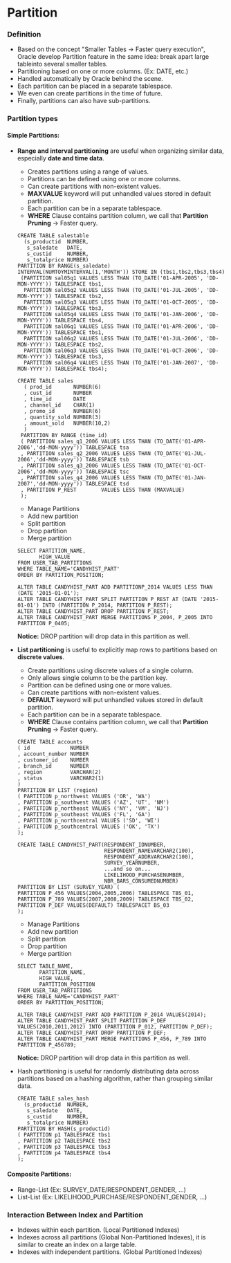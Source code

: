 # Partition

### Definition
- Based on the concept "Smaller Tables -> Faster query execution", Oracle develop Partition feature in the same idea: break apart large tableinto several smaller tables.</br>
- Partitioning based on one or more columns. (Ex: DATE, etc.)</br>
- Handled automatically by Oracle behind the scene.</br>
- Each partition can be placed in a separate tablespace.</br>
- We even can create partitions in the time of future.</br>
- Finally, partitions can also have sub-partitions.</br>

### Partition types
#### Simple Partitions:
- **Range and interval partitioning** are useful when organizing similar data, especially **date and time data**.</br>
	- Creates partitions using a range of values.
	- Partitions can be defined using one or more columns.
	- Can create partitions with non-existent values.
	- **MAXVALUE** keyword will put unhandled values stored in default partition.
	- Each partition can be in a separate tablespace.
	- **WHERE** Clause contains partition column, we call that **Partition Pruning** -> Faster query.
	
	```
	CREATE TABLE salestable
	  (s_productid  NUMBER,
	   s_saledate   DATE,
	   s_custid     NUMBER,
	   s_totalprice NUMBER)
	PARTITION BY RANGE(s_saledate)
	INTERVAL(NUMTOYMINTERVAL(1,'MONTH')) STORE IN (tbs1,tbs2,tbs3,tbs4)
	 (PARTITION sal05q1 VALUES LESS THAN (TO_DATE('01-APR-2005', 'DD-MON-YYYY')) TABLESPACE tbs1,
	  PARTITION sal05q2 VALUES LESS THAN (TO_DATE('01-JUL-2005', 'DD-MON-YYYY')) TABLESPACE tbs2,
	  PARTITION sal05q3 VALUES LESS THAN (TO_DATE('01-OCT-2005', 'DD-MON-YYYY')) TABLESPACE tbs3,
	  PARTITION sal05q4 VALUES LESS THAN (TO_DATE('01-JAN-2006', 'DD-MON-YYYY')) TABLESPACE tbs4,
	  PARTITION sal06q1 VALUES LESS THAN (TO_DATE('01-APR-2006', 'DD-MON-YYYY')) TABLESPACE tbs1,
	  PARTITION sal06q2 VALUES LESS THAN (TO_DATE('01-JUL-2006', 'DD-MON-YYYY')) TABLESPACE tbs2,
	  PARTITION sal06q3 VALUES LESS THAN (TO_DATE('01-OCT-2006', 'DD-MON-YYYY')) TABLESPACE tbs3,
	  PARTITION sal06q4 VALUES LESS THAN (TO_DATE('01-JAN-2007', 'DD-MON-YYYY')) TABLESPACE tbs4);
	  
	CREATE TABLE sales
	  ( prod_id       NUMBER(6)
	  , cust_id       NUMBER
	  , time_id       DATE
	  , channel_id    CHAR(1)
	  , promo_id      NUMBER(6)
	  , quantity_sold NUMBER(3)
	  , amount_sold   NUMBER(10,2)
	  )
	 PARTITION BY RANGE (time_id)
	 ( PARTITION sales_q1_2006 VALUES LESS THAN (TO_DATE('01-APR-2006','dd-MON-yyyy')) TABLESPACE tsa
	 , PARTITION sales_q2_2006 VALUES LESS THAN (TO_DATE('01-JUL-2006','dd-MON-yyyy')) TABLESPACE tsb
	 , PARTITION sales_q3_2006 VALUES LESS THAN (TO_DATE('01-OCT-2006','dd-MON-yyyy')) TABLESPACE tsc
	 , PARTITION sales_q4_2006 VALUES LESS THAN (TO_DATE('01-JAN-2007','dd-MON-yyyy')) TABLESPACE tsd
	 , PARTITION P_REST 	   VALUES LESS THAN (MAXVALUE)
	 );
	```
	
	- Manage Partitions</br>
	- Add new partition</br>
	- Split partition</br>
	- Drop partition</br>
	- Merge partition</br>
	
	```
	SELECT PARTITION_NAME,
		   HIGH_VALUE
	FROM USER_TAB_PARTITIONS
	WHERE TABLE_NAME='CANDYHIST_PART'
	ORDER BY PARTITION_POSITION;
	
	ALTER TABLE CANDYHIST_PART ADD PARTITIONP_2014 VALUES LESS THAN (DATE '2015-01-01');
	ALTER TABLE CANDYHIST_PART SPLIT PARTITION P_REST AT (DATE '2015-01-01') INTO (PARTITION P_2014, PARTITION P_REST);
	ALTER TABLE CANDYHIST_PART DROP PARTITION P_REST;
	ALTER TABLE CANDYHIST_PART MERGE PARTITIONS P_2004, P_2005 INTO PARTITION P_0405;
	```
	**Notice:** DROP partition will drop data in this partition as well.
	
- **List partitioning** is useful to explicitly map rows to partitions based on **discrete values**.
	- Create partitions using discrete values of a single column.
	- Only allows single column to be the partition key.
	- Partition can be defined using one or more values.
	- Can create partitions with non-existent values.
	- **DEFAULT** keyword will put unhandled values stored in default partition.
	- Each partition can be in a separate tablespace.
	- **WHERE** Clause contains partition column, we call that **Partition Pruning** -> Faster query.
	
	```
	CREATE TABLE accounts
	( id             NUMBER
	, account_number NUMBER
	, customer_id    NUMBER
	, branch_id      NUMBER
	, region         VARCHAR(2)
	, status         VARCHAR2(1)
	)
	PARTITION BY LIST (region)
	( PARTITION p_northwest VALUES ('OR', 'WA')
	, PARTITION p_southwest VALUES ('AZ', 'UT', 'NM')
	, PARTITION p_northeast VALUES ('NY', 'VM', 'NJ')
	, PARTITION p_southeast VALUES ('FL', 'GA')
	, PARTITION p_northcentral VALUES ('SD', 'WI')
	, PARTITION p_southcentral VALUES ('OK', 'TX')
	);
	
	CREATE TABLE CANDYHIST_PART(RESPONDENT_IDNUMBER,
								RESPONDENT_NAMEVARCHAR2(100),
								RESPONDENT_ADDRVARCHAR2(100),
								SURVEY_YEARNUMBER,
								...and so on...
								LIKELIHOOD_PURCHASENUMBER,
								NBR_BARS_CONSUMEDNUMBER)
	PARTITION BY LIST (SURVEY_YEAR) (
	PARTITION P_456 VALUES(2004,2005,2006) TABLESPACE TBS_01,
	PARTITION P_789 VALUES(2007,2008,2009) TABLESPACE TBS_02,
	PARTITION P_DEF VALUES(DEFAULT) TABLESPACET BS_03
	);
	```
	
	- Manage Partitions</br>
	- Add new partition</br>
	- Split partition</br>
	- Drop partition</br>
	- Merge partition</br>
	
	```
	SELECT TABLE_NAME,
		   PARTITION_NAME,
		   HIGH_VALUE,
		   PARTITION_POSITION
	FROM USER_TAB_PARTITIONS
	WHERE TABLE_NAME='CANDYHIST_PART'
	ORDER BY PARTITION_POSITION;
	
	ALTER TABLE CANDYHIST_PART ADD PARTITION P_2014 VALUES(2014);
	ALTER TABLE CANDYHIST_PART SPLIT PARTITION P_DEF VALUES(2010,2011,2012) INTO (PARTITION P_012, PARTITION P_DEF);
	ALTER TABLE CANDYHIST_PART DROP PARTITION P_DEF;
	ALTER TABLE CANDYHIST_PART MERGE PARTITIONS P_456, P_789 INTO PARTITION P_456789;
	```
	**Notice:** DROP partition will drop data in this partition as well.
	
- Hash partitioning is useful for randomly distributing data across partitions based on a hashing algorithm, rather than grouping similar data.</br>
	```
	CREATE TABLE sales_hash
	  (s_productid  NUMBER,
	   s_saledate   DATE,
	   s_custid     NUMBER,
	   s_totalprice NUMBER)
	PARTITION BY HASH(s_productid)
	( PARTITION p1 TABLESPACE tbs1
	, PARTITION p2 TABLESPACE tbs2
	, PARTITION p3 TABLESPACE tbs3
	, PARTITION p4 TABLESPACE tbs4
	);
	```
	
#### Composite Partitions:
- Range-List (Ex: SURVEY_DATE/RESPONDENT_GENDER, ...)
- List-List (Ex: LIKELIHOOD_PURCHASE/RESPONDENT_GENDER, ...)

### Interaction Between Index and Partition
- Indexes within each partition. (Local Partitioned Indexes)</br>
- Indexes across all partitions (Global Non-Partitioned Indexes), it is similar to create an index on a large table.</br>
- Indexes with independent partitions. (Global Partitioned Indexes)</br>
